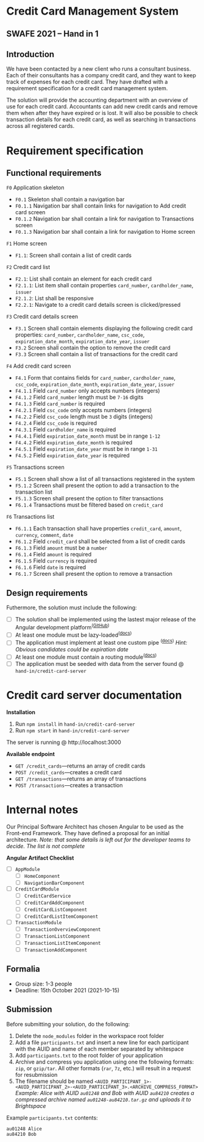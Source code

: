# Credit Card Management System
## SWAFE 2021 – Hand in 1
## Introduction
We have been contacted by a new client who runs a consultant business. Each of their consultants has a company credit card, and they want to keep track of expenses for each credit card. They have drafted with a requirement specification for a credit card management system.

The solution will provide the accounting department with an overview of use for each credit card. Accountants can add new credit cards and remove them when after they have expired or is lost. It will also be possible to check transaction details for each credit card, as well as searching in transactions across all registered cards.

# Requirement specification
## Functional requirements
`F0` Application skeleton
- `F0.1` Skeleton shall contain a navigation bar
- `F0.1.1` Navigation bar shall contain links for navigation to Add credit card screen 
- `F0.1.2` Navigation bar shall contain a link for navigation to Transactions screen
- `F0.1.3` Navigation bar shall contain a link for navigation to Home screen

`F1` Home screen
- `F1.1`: Screen shall contain a list of credit cards

`F2` Credit card list
- `F2.1`: List shall contain an element for each credit card
- `F2.1.1`: List item shall contain properties `card_number`, `cardholder_name`, `issuer`
- `F2.1.2`: List shall be responsive
- `F2.2.1`: Navigate to a credit card details screen is clicked/pressed

`F3` Credit card details screen
- `F3.1` Screen shall contain elements displaying the following credit card properties: `card_number`, `cardholder_name`, `csc_code`, `expiration_date_month`, `expiration_date_year`, `issuer`
- `F3.2` Screen shall contain the option to remove the credit card
- `F3.3` Screen shall contain a list of transactions for the credit card

`F4` Add credit card screen
- `F4.1` Form that contains fields for `card_number`, `cardholder_name`, `csc_code`, `expiration_date_month`, `expiration_date_year`, `issuer`
- `F4.1.1` Field `card_number` only accepts numbers (integers)
- `F4.1.2` Field `card_number` length must be `7-16` digits
- `F4.1.3` Field `card_number` is required
- `F4.2.1` Field `csc_code` only accepts numbers (integers)
- `F4.2.2` Field `csc_code` length must be `3` digits (integers)
- `F4.2.4` Field `csc_code` is required
- `F4.3.1` Field `cardholder_name` is required
- `F4.4.1` Field `expiration_date_month` must be in range `1-12`
- `F4.4.2` Field `expiration_date_month` is required
- `F4.5.1` Field `expiration_date_year` must be in range `1-31` 
- `F4.5.2` Field `expiration_date_year` is required

`F5` Transactions screen
- `F5.1` Screen shall show a list of all transactions registered in the system
- `F5.1.2` Screen shall present the option to add a transaction to the transaction list
- `F5.1.3` Screen shall present the option to filter transactions
- `F6.1.4` Transactions must be filtered based on `credit_card` 

`F6` Transactions list
- `F6.1.1` Each transaction shall have properties `credit_card`, `amount`, `currency`, `comment`, `date`
- `F6.1.2` Field `credit_card` shall be selected from a list of credit cards
- `F6.1.3` Field `amount` must be a `number`
- `F6.1.4` Field `amount` is required
- `F6.1.5` Field `currency` is required
- `F6.1.6` Field `date` is required
- `F6.1.7` Screen shall present the option to remove a transaction

## Design requirements 
Futhermore, the solution must include the following:
- [ ] The solution shall be implemented using the lastest major release of the Angular development platform<sup>(<a href="https://github.com/angular/angular/releases">GitHub</a>)</sup>
- [ ] At least one module must be lazy-loaded<sup>(<a href="https://angular.io/guide/lazy-loading-ngmodules">docs</a>)</sup>
- [ ] The application must implement at least one custom pipe <sup>(<a href="https://angular.io/guide/pipes#creating-pipes-for-custom-data-transformations">docs</a>)</sup> _Hint: Obvious candidates could be expiration date_
- [ ] At least one module must contain a routing module<sup>(<a href="https://angular.io/guide/lazy-loading-ngmodules">docs</a>)</sup>
- [ ] The application must be seeded with data from the server found @ `hand-in/credit-card-server`

# Credit card server documentation
**Installation** 
1. Run `npm install` in `hand-in/credit-card-server`
2. Run `npm start` in `hand-in/credit-card-server`

The server is running @ http://localhost:3000

**Available endpoint**
- `GET /credit_cards`—returns an array of credit cards
- `POST /credit_cards`—creates a credit card
- `GET /transactions`—returns an array of transactions
- `POST /transactions`—creates a transaction

# Internal notes
Our Principal Software Architect has chosen Angular to be used as the Front-end Framework. They have defined a proposal for an initial architecture. _Note: that some details is left out for the developer teams to decide. The list is not complete_

**Angular Artifact Checklist**

- [ ] `AppModule`
  - [ ] `HomeComponent`
  - [ ] `NavigationBarComponent`
- [ ] `CreditCardModule`
  - [ ] `CreditCardService`
  - [ ] `CreditCardAddComponent`
  - [ ] `CreditCardListComponent`
  - [ ] `CreditCardListItemComponent`
- [ ] `TransactionModule`
  - [ ] `TransactionOverviewComponent`
  - [ ] `TransactionListComponent`
  - [ ] `TransactionListItemComponent`
  - [ ] `TransactionAddComponent`

## Formalia

- Group size: 1-3 people
- Deadline: 15th October 2021 (2021-10-15)

## Submission
Before submitting your solution, do the following:
1. Delete the `node_modules` folder in the workspace root folder
2. Add a file `participants.txt` and insert a new line for each participant with the AUID and name of each member separated by whitespace
3. Add `participants.txt` to the root folder of your application
4. Archive and compress you application using one the following formats: `zip`, or `gzip/tar`. All other formats (`rar`, `7z`, etc.) will result in a request for resubmission
5. The filename should be named `<AUID_PARTICIPANT_1>-<AUID_PARTICIPANT_2>-<AUID_PARTICIPANT_3>.<ARCHIVE_COMPRESS_FORMAT>` _Example: Alice with AUID `au01248` and Bob with AUID `au84210` creates a compressed archive named `au01248-au84210.tar.gz` and uploads it to Brightspace_

Example `participants.txt` contents:
```
au01248 Alice
au84210 Bob
```
